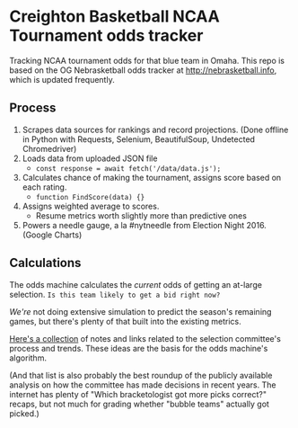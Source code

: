 # Creighton Basketball NCAA Tournament odds tracker
Tracking NCAA tournament odds for that blue team in Omaha. This repo is based on  the OG Nebrasketball odds tracker at http://nebrasketball.info, which is updated frequently. 

## Process
1. Scrapes data sources for rankings and record projections. (Done offline in Python with Requests, Selenium, BeautifulSoup, Undetected Chromedriver)
2. Loads data from uploaded JSON file 
	- `const response = await fetch('/data/data.js');`
3. Calculates chance of making the tournament, assigns score based on each rating.
	- `function FindScore(data) {}`
4. Assigns weighted average to scores.
	- Resume metrics worth slightly more than predictive ones
5. Powers a needle gauge, a la #nytneedle from Election Night 2016. (Google Charts)

## Calculations

The odds machine calculates the *current* odds of getting an at-large selection. `Is this team likely to get a bid right now?` 

*We're* not doing extensive simulation to predict the season's remaining games, but there's plenty of that built into the existing metrics.

[Here's a collection](https://github.com/bvankat/nebrasketball/bracket-notes.md) of notes and links related to the selection committee's process and trends. These ideas are the basis for the odds machine's algorithm. 

(And that list is also probably the best roundup of the publicly available analysis on how the committee has made decisions in recent years. The internet has plenty of "Which bracketologist got more picks correct?" recaps, but not much for grading  whether "bubble teams" actually got picked.)

